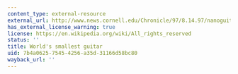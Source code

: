 ```yaml
---
content_type: external-resource
external_url: http://www.news.cornell.edu/Chronicle/97/8.14.97/nanoguitar.html
has_external_license_warning: true
license: https://en.wikipedia.org/wiki/All_rights_reserved
status: ''
title: World's smallest guitar
uid: 7b4a0625-7545-4256-a35d-31166d58bc80
wayback_url: ''
---
```

